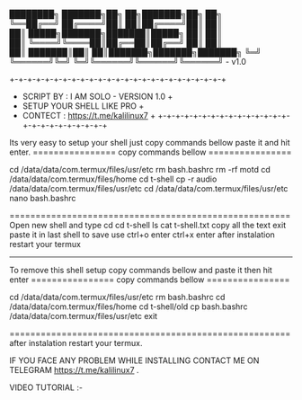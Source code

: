 
████████╗      ███████╗██╗  ██╗███████╗██╗     ██╗     
╚══██╔══╝      ██╔════╝██║  ██║██╔════╝██║     ██║     
   ██║   █████╗███████╗███████║█████╗  ██║     ██║    
   ██║   ╚════╝╚════██║██╔══██║██╔══╝  ██║     ██║     
   ██║         ███████║██║  ██║███████╗███████╗███████╗
   ╚═╝         ╚══════╝╚═╝  ╚═╝╚══════╝╚══════╝╚══════╝
									            - v1.0 

+-+-+-+-+-+-+-+-+-+-+-+-+-+-+-+-+-+-+-+-+-+-+-+-+
+ SCRIPT BY : I AM SOLO           - VERSION 1.0 +
+ SETUP YOUR SHELL LIKE PRO                     +
+ CONTECT : https://t.me/kalilinux7             +
+-+-+-+-+-+-+-+-+-+-+-+-+-+-+-+-+-+-+-+-+-+-+-+-+

Its very easy to setup your shell just copy commands
bellow paste it and hit enter.
================ copy commands bellow ================

cd /data/data/com.termux/files/usr/etc
rm bash.bashrc
rm -rf motd
cd /data/data/com.termux/files/home
cd t-shell
cp -r audio /data/data/com.termux/files/usr/etc
cd /data/data/com.termux/files/usr/etc
nano bash.bashrc

======================================================
Open new shell and type
cd 
cd t-shell
ls
cat t-shell.txt
copy all the text
exit
paste it in last shell
to save use 
ctrl+o enter
ctrl+x enter
after instalation restart your termux

-------------------------------------------------------

To remove this shell setup copy commands bellow and
paste it then hit enter
================ copy commands bellow ================

cd /data/data/com.termux/files/usr/etc
rm bash.bashrc
cd /data/data/com.termux/files/home
cd t-shell/old
cp bash.bashrc /data/data/com.termux/files/usr/etc
exit

======================================================
after instalation restart your termux.

IF YOU FACE ANY PROBLEM WHILE INSTALLING CONTACT ME ON
TELEGRAM https://t.me/kalilinux7 .

VIDEO TUTORIAL :- <NULL>
